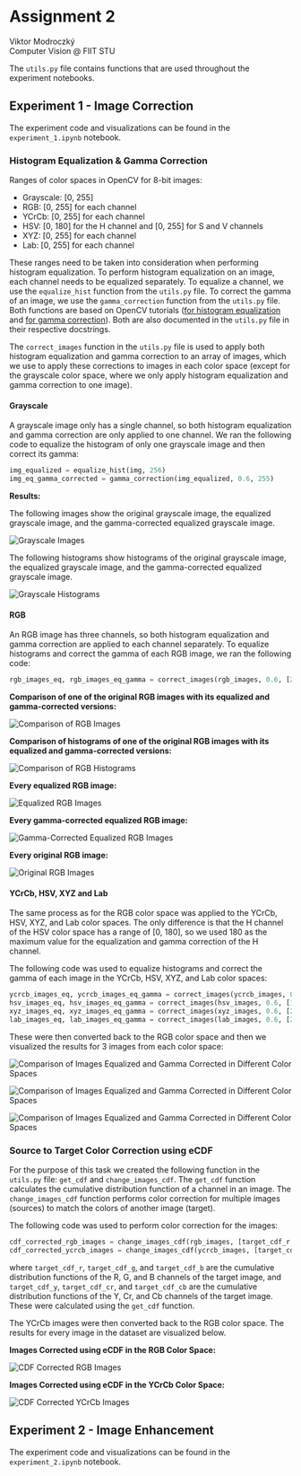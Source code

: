 # Assignment 2

Viktor Modroczký\
Computer Vision @ FIIT STU

The `utils.py` file contains functions that are used throughout the experiment notebooks.

## Experiment 1 - Image Correction

The experiment code and visualizations can be found in the `experiment_1.ipynb` notebook.

### Histogram Equalization & Gamma Correction

Ranges of color spaces in OpenCV for 8-bit images:

- Grayscale: [0, 255]
- RGB: [0, 255] for each channel
- YCrCb: [0, 255] for each channel
- HSV: [0, 180] for the H channel and [0, 255] for S and V channels
- XYZ: [0, 255] for each channel
- Lab: [0, 255] for each channel

These ranges need to be taken into consideration when performing histogram equalization. To perform histogram equalization on an image, each channel needs to be equalized separately. To equalize a channel, we use the `equalize_hist` function from the `utils.py` file. To correct the gamma of an image, we use the `gamma_correction` function from the `utils.py` file. Both functions are based on OpenCV tutorials ([for histogram equalization](https://docs.opencv.org/4.9.0/d4/d1b/tutorial_histogram_equalization.html) and [for gamma correction](https://docs.opencv.org/4.9.0/d3/dc1/tutorial_basic_linear_transform.html)). Both are also documented in the `utils.py` file in their respective docstrings.

The `correct_images` function in the `utils.py` file is used to apply both histogram equalization and gamma correction to an array of images, which we use to apply these corrections to images in each color space (except for the grayscale color space, where we only apply histogram equalization and gamma correction to one image).

#### Grayscale

A grayscale image only has a single channel, so both histogram equalization and gamma correction are only applied to one channel. We ran the following code to equalize the histogram of only one grayscale image and then correct its gamma:

```python
img_equalized = equalize_hist(img, 256)
img_eq_gamma_corrected = gamma_correction(img_equalized, 0.6, 255)
```

**Results:**

The following images show the original grayscale image, the equalized grayscale image, and the gamma-corrected equalized grayscale image.

![Grayscale Images](images/grayscale_images.png)

The following histograms show histograms of the original grayscale image, the equalized grayscale image, and the gamma-corrected equalized grayscale image.

![Grayscale Histograms](images/grayscale_histograms.png)

#### RGB

An RGB image has three channels, so both histogram equalization and gamma correction are applied to each channel separately. To equalize histograms and correct the gamma of each RGB image, we ran the following code:

```python
rgb_images_eq, rgb_images_eq_gamma = correct_images(rgb_images, 0.6, [255, 255, 255])
```

**Comparison of one of the original RGB images with its equalized and gamma-corrected versions:**

![Comparison of RGB Images](images/rgb_image_comparison.png)

**Comparison of histograms of one of the original RGB images with its equalized and gamma-corrected versions:**

![Comparison of RGB Histograms](images/rgb_histograms_comparison.png)

**Every equalized RGB image:**

![Equalized RGB Images](images/every_rgb_img_equalized.png)

**Every gamma-corrected equalized RGB image:**

![Gamma-Corrected Equalized RGB Images](images/every_rgb_image_equalized_gamma_corrected.png)

**Every original RGB image:**

![Original RGB Images](images/every_rgb_image.png)

#### YCrCb, HSV, XYZ and Lab

The same process as for the RGB color space was applied to the YCrCb, HSV, XYZ, and Lab color spaces. The only difference is that the H channel of the HSV color space has a range of [0, 180], so we used 180 as the maximum value for the equalization and gamma correction of the H channel.

The following code was used to equalize histograms and correct the gamma of each image in the YCrCb, HSV, XYZ, and Lab color spaces:

```python
ycrcb_images_eq, ycrcb_images_eq_gamma = correct_images(ycrcb_images, 0.6, [255, 255, 255])
hsv_images_eq, hsv_images_eq_gamma = correct_images(hsv_images, 0.6, [180, 255, 255])
xyz_images_eq, xyz_images_eq_gamma = correct_images(xyz_images, 0.6, [255, 255, 255])
lab_images_eq, lab_images_eq_gamma = correct_images(lab_images, 0.6, [255, 255, 255])
```

These were then converted back to the RGB color space and then we visualized the results for 3 images from each color space:

![Comparison of Images Equalized and Gamma Corrected in Different Color Spaces](images/every_color_space_1.png)

![Comparison of Images Equalized and Gamma Corrected in Different Color Spaces](images/every_color_space_2.png)

![Comparison of Images Equalized and Gamma Corrected in Different Color Spaces](images/every_color_space_3.png)

### Source to Target Color Correction using eCDF

For the purpose of this task we created the following function in the `utils.py` file: `get_cdf` and `change_images_cdf`. The `get_cdf` function calculates the cumulative distribution function of a channel in an image. The `change_images_cdf` function performs color correction for multiple images (sources) to match the colors of another image (target).

The following code was used to perform color correction for the images:

```python
cdf_corrected_rgb_images = change_images_cdf(rgb_images, [target_cdf_r, target_cdf_g, target_cdf_b])
cdf_corrected_ycrcb_images = change_images_cdf(ycrcb_images, [target_cdf_y, target_cdf_cr, target_cdf_cb])
```

where `target_cdf_r`, `target_cdf_g`, and `target_cdf_b` are the cumulative distribution functions of the R, G, and B channels of the target image, and `target_cdf_y`, `target_cdf_cr`, and `target_cdf_cb` are the cumulative distribution functions of the Y, Cr, and Cb channels of the target image. These were calculated using the `get_cdf` function.

The YCrCb images were then converted back to the RGB color space. The results for every image in the dataset are visualized below.

**Images Corrected using eCDF in the RGB Color Space:**

![CDF Corrected RGB Images](images/cdf_corrected_rgb.png)

**Images Corrected using eCDF in the YCrCb Color Space:**

![CDF Corrected YCrCb Images](images/cdf_corrected_ycrcb.png)

## Experiment 2 - Image Enhancement

The experiment code and visualizations can be found in the `experiment_2.ipynb` notebook.
